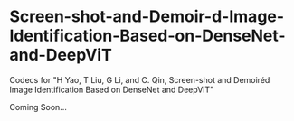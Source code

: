 # Screen-shot-and-Demoir-d-Image-Identification-Based-on-DenseNet-and-DeepViT
Codecs for "H Yao, T Liu, G Li, and C. Qin, Screen-shot and Demoiréd Image Identification Based on DenseNet and DeepViT"

Coming Soon...
